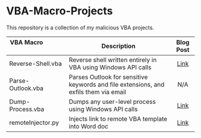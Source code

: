# VBA-Macro-Projects
This repository is a collection of my malicious VBA projects.

| VBA Macro &nbsp; &nbsp; &nbsp; &nbsp; &nbsp; &nbsp; &nbsp; &nbsp; &nbsp; | Description | Blog Post |
| --------- | ----------- |:---------:|
| Reverse-Shell.vba | Reverse shell written entirely in VBA using Windows API calls | [Link](https://john-woodman.com/research/malicious-vba-macros-trials-tribulations/) |
| Parse-Outlook.vba | Parses Outlook for sensitive keywords and file extensions, and exfils them via email | N/A |
| Dump-Process.vba | Dumps any user-level process using Windows API calls | [Link](https://john-woodman.com/research/malicious-vba-macros-trials-tribulations/) |
| remoteInjector.py | Injects link to remote VBA template into Word doc | [Link](http://john-woodman.com/posts/VBA-Macro-Remote-Template-Injection/) |
